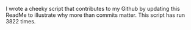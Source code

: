 I wrote a cheeky script that contributes to my Github by updating this ReadMe to illustrate why more than commits matter. This script has run 3822 times.